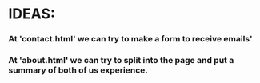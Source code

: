 # IDEAS:

### At 'contact.html' we can try to make a form to receive emails' 
### At 'about.html' we can try to split into the page and put a summary of both of us experience. 
